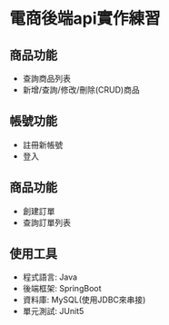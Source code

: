 # 電商後端api實作練習
## 商品功能
* 查詢商品列表
* 新增/查詢/修改/刪除(CRUD)商品
## 帳號功能
* 註冊新帳號
* 登入
## 商品功能
* 創建訂單
* 查詢訂單列表
## 使用工具
* 程式語言: Java
* 後端框架: SpringBoot
* 資料庫: MySQL(使用JDBC來串接)
* 單元測試: JUnit5
